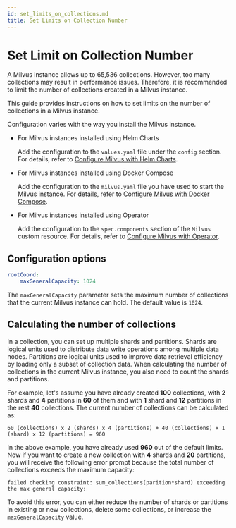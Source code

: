 ```yaml
---
id: set_limits_on_collections.md
title: Set Limits on Collection Number
---
```


# Set Limit on Collection Number

A Milvus instance allows up to 65,536 collections. However, too many collections may result in performance issues. Therefore, it is recommended to limit the number of collections created in a Milvus instance.

This guide provides instructions on how to set limits on the number of collections in a Milvus instance.

Configuration varies with the way you install the Milvus instance.

- For Milvus instances installed using Helm Charts

  Add the configuration to the `values.yaml` file under the `config` section. For details, refer to [Configure Milvus with Helm Charts](configure-helm.md).

- For Milvus instances installed using Docker Compose

  Add the configuration to the `milvus.yaml` file you have used to start the Milvus instance. For details, refer to [Configure Milvus with Docker Compose](configure-docker.md).

- For Milvus instances installed using Operator

  Add the configuration to the `spec.components` section of the `Milvus` custom resource. For details, refer to [Configure Milvus with Operator](configure_operator.md).

## Configuration options

```yaml
rootCoord:
    maxGeneralCapacity: 1024
```

The `maxGeneralCapacity` parameter sets the maximum number of collections that the current Milvus instance can hold. The default value is `1024`.

## Calculating the number of collections

In a collection, you can set up multiple shards and partitions. Shards are logical units used to distribute data write operations among multiple data nodes. Partitions are logical units used to improve data retrieval efficiency by loading only a subset of collection data. When calculating the number of collections in the current Milvus instance, you also need to count the shards and partitions.

For example, let's assume you have already created **100** collections, with **2** shards and **4** partitions in **60** of them and with **1** shard and **12** partitions in the rest **40** collections. The current number of collections can be calculated as:

```
60 (collections) x 2 (shards) x 4 (partitions) + 40 (collections) x 1 (shard) x 12 (partitions) = 960
```

In the above example, you have already used **960** out of the default limits. Now if you want to create a new collection with **4** shards and **20** partitions, you will receive the following error prompt because the total number of collections exceeds the maximum capacity:

```shell
failed checking constraint: sum_collections(parition*shard) exceeding the max general capacity:
```

To avoid this error, you can either reduce the number of shards or partitions in existing or new collections, delete some collections, or increase the `maxGeneralCapacity` value.
